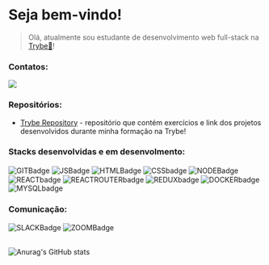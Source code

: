 # Seja bem-vindo!

> Olá, atualmente sou estudante de desenvolvimento web full-stack na [Trybe:rocket:](https://www.betrybe.com/)!

<div>
	<h3>Contatos:</h3>
<a href="https://www.linkedin.com/in/antoniosgn/" target="_blank"><img src= "https://img.shields.io/badge/LinkedIn-0077B5?style=for-the-badge&logo=linkedin&logoColor=white" target="_blank"></a>
</div>

<div>
<h3>Repositórios:</h3>
</div>

- [Trybe Repository](https://github.com/AntonioSsantana/first) - repositório que contém exercícios e link dos projetos desenvolvidos durante minha formação na Trybe!

<div style="display: inline_block">
	<h3>Stacks desenvolvidas e em desenvolmento:</h3>
<img align="center" alt="GITBadge"  src="https://img.shields.io/badge/Git-E34F26?style=for-the-badge&logo=git&logoColor=white" />
<img align="center" alt="JSBadge" src="https://img.shields.io/badge/JavaScript-F7DF1E?style=for-the-badge&logo=javascript&logoColor=black">
<img align="center" alt="HTMLBadge" src="https://img.shields.io/badge/HTML-239120?style=for-the-badge&logo=html5&logoColor=white">
<img align="center" alt="CSSbadge" src="https://img.shields.io/badge/CSS-239120?&style=for-the-badge&logo=css3&logoColor=white">
<img align="center" alt="NODEBadge"  src="https://img.shields.io/badge/Node.js-43853D?style=for-the-badge&logo=node.js&logoColor=white" />
<img align="center" alt="REACTbadge"  src="https://img.shields.io/badge/React-20232A?style=for-the-badge&logo=react&logoColor=61DAFB">
<img align="center" alt="REACTROUTERbadge" src="https://img.shields.io/badge/React_Router-CA4245?style=for-the-badge&logo=react-router&logoColor=white">
<img align="center" alt="REDUXbadge"  src="https://img.shields.io/badge/Redux-593D88?style=for-the-badge&logo=redux&logoColor=white" />
<img align="center" alt="DOCKERbadge"  src="https://img.shields.io/badge/Docker-2496ED?style=for-the-badge&logo=docker&logoColor=white" />  
<img align="center" alt="MYSQLbadge"  src="https://img.shields.io/badge/MySQL-00000F?style=for-the-badge&logo=mysql&logoColor=white" />   
</div>
<div style="display: inline_block">
	<h3>Comunicação:</h3>
<img align="center" alt="SLACKBadge"  src="https://img.shields.io/badge/Slack-4A154B?style=for-the-badge&logo=slack&logoColor=white" />
<img align="center" alt="ZOOMBadge"  src="https://img.shields.io/badge/Zoom-2D8CFF?style=for-the-badge&logo=zoom&logoColor=white" />
</div>
<br />

![Anurag's GitHub stats](https://github-readme-stats.vercel.app/api?username=AntonioSsantana&show_icons=true&theme=tokyonight)
